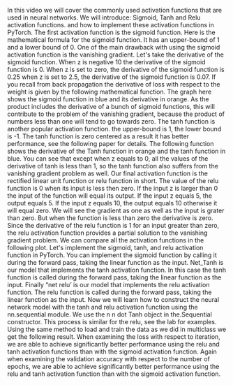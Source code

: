 In this video we will cover the commonly used activation functions that are used in neural networks. We will introduce: Sigmoid, Tanh and Relu activation functions. and how to implement these activation functions in PyTorch. The first activation function is the sigmoid function. Here is the mathematical formula for the sigmoid function. It has an upper-bound of 1 and a lower bound of 0. One of the main drawback with using the sigmoid activation function is the vanishing gradient. Let's take the derivative of the sigmoid function. When z is negative 10 the derivative of the sigmoid function is 0. When z is set to zero, the derivative of the sigmoid function is 0.25 when z is set to 2.5, the derivative of the sigmoid function is 0.07. If you recall from back propagation the derivative of loss with respect to the weight is given by the following mathematical function. The graph here shows the sigmoid function in blue and its derivative in orange. As the product includes the derivative of a bunch of sigmoid functions, this will contribute to the problem of the vanishing gradient, because the product of numbers less than one will tend to go towards zero. The tanh function is another popular activation function. the upper-bound is 1, the lower bound is -1. The tanh function is zero centered as a result it has better performance, see the following paper for details. The following function shows the derivative of the Tanh function in orange and the tanh function in blue. You can see that except when z equals to 0, all the values of the derivative of tanh is less than 1, so the tanh function also suffers from the vanishing gradient problem as well. Our final activation function is the rectified linear unit function or relu function in short. The value of the relu function is 0 when its input is less then zero. If the input z is larger than 0 the input of the function will equal its output. If the input z equals 5, the output equals 5. If the input z equals 10, the output equals 10 otherwise it will equal zero. We will see the gradient as one as well as the input is grater than zero. But when the function is less than zero the derivative is zero. Since the derivative of the relu function is 1 for an input greater than zero, the relu activation function provides a partial solution to the vanishing gradient problem. We can compare all the activation functions in the following plot. Let's implement the sigmoid, tanh, and relu activation function in PyTorch. You can implement the sigmoid function by calling it during the forward pass, taking the linear function as the input. Net_Tanh is our model that implements the tanh activation function. In this case the tanh function is called during the forward pass, taking the linear function as the input. Finally “net relu’ is our model that implements the relu activation function. The relu function is called during the forward pass, taking the linear function as the input. Now we will learn how to construct the neural network model with the tanh and relu activation function using the nn.sequential module. We use the n n dot Tanh object in the.Sequential constructor. This process is similar for the relu, see the lab for examples. Using the same method to load and train the data as we did in multiclass we get the following result. When examining the loss with respect to iteration, we are able to achieve significantly better performance using the relu and tanh activation functions than with the sigmoid activation function. Again when examining the validation accuracy with respect to the number of epochs, we are able to achieve significantly better performance using the relu and tanh activation function than with the sigmoid activation function.
